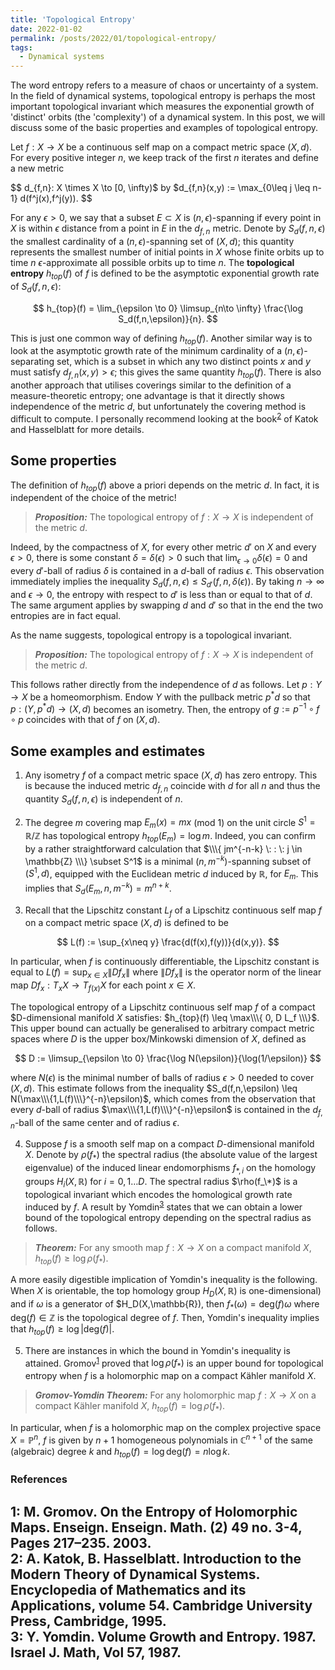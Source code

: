 ```yaml
---
title: 'Topological Entropy'
date: 2022-01-02
permalink: /posts/2022/01/topological-entropy/
tags:
  - Dynamical systems
---
```


The word entropy refers to a measure of chaos or uncertainty of a system. In the field of dynamical systems, topological entropy is perhaps the most important topological invariant which measures the exponential growth of 'distinct' orbits (the 'complexity') of a dynamical system. In this post, we will discuss some of the basic properties and examples of topological entropy.

Let $f: X \to X$ be a continuous self map on a compact metric space $(X,d)$. For every positive integer $n$, we keep track of the first $n$ iterates and define a new metric

$$
d_{f,n}: X \times X \to [0, \infty)$ by $d_{f,n}(x,y) := \max_{0\leq j \leq n-1} d(f^j(x),f^j(y)).
$$

For any $\epsilon>0$, we say that a subset $E \subset X$ is $(n,\epsilon)$-spanning if every point in $X$ is within $\epsilon$ distance from a point in $E$ in the $d_{f,n}$ metric. Denote by $S_d(f,n,\epsilon)$ the smallest cardinality of a $(n,\epsilon)$-spanning set of $(X,d)$; this quantity represents the smallest number of initial points in $X$ whose finite orbits up to time $n$ $\epsilon$-approximate all possible orbits up to time $n$. The **topological entropy** $h_{top}(f)$ of $f$ is defined to be the asymptotic exponential growth rate of $S_d(f,n,\epsilon)$:

$$
h_{top}(f) = \lim_{\epsilon \to 0} \limsup_{n\to \infty} \frac{\log S_d(f,n,\epsilon)}{n}.
$$

This is just one common way of defining $h_{top}(f)$. Another similar way is to look at the asymptotic growth rate of the minimum cardinality of a $(n,\epsilon)$-separating set, which is a subset in which any two distinct points $x$ and $y$ must satisfy $d_{f,n}(x,y)>\epsilon$; this gives the same quantity $h_{top}(f)$. There is also another approach that utilises coverings similar to the definition of a measure-theoretic entropy; one advantage is that it directly shows independence of the metric $d$, but unfortunately the covering method is difficult to compute. I personally recommend looking at the book<sup>[2](#fn2)</sup> of Katok and Hasselblatt for more details.

## Some properties

The definition of $h_{top}(f)$ above a priori depends on the metric $d$. In fact, it is independent of the choice of the metric!

> **_Proposition:_** The topological entropy of $f: X\to X$ is independent of the metric $d$.

Indeed, by the compactness of $X$, for every other metric $d'$ on $X$ and every $\epsilon >0$, there is some constant $\delta=\delta(\epsilon)>0$ such that $\lim_{\epsilon \to 0}\delta(\epsilon) = 0$ and every $d'$-ball of radius $\delta$ is contained in a $d$-ball of radius $\epsilon$. This observation immediately implies the inequality $S_d(f,n,\epsilon) \leq S_{d'}(f,n,\delta(\epsilon))$. By taking $n\to\infty$ and $\epsilon \to 0$, the entropy with respect to $d'$ is less than or equal to that of $d$. The same argument applies by swapping $d$ and $d'$ so that in the end the two entropies are in fact equal.

As the name suggests, topological entropy is a topological invariant.

> **_Proposition:_** The topological entropy of $f: X\to X$ is independent of the metric $d$.

This follows rather directly from the independence of $d$ as follows. Let $p: Y \to X$ be a homeomorphism. Endow $Y$ with the pullback metric $p^*d$ so that $p: (Y, p^*d) \to (X, d)$ becomes an isometry. Then, the entropy of $g := p^{-1} \circ f \circ p$ coincides with that of $f$ on $(X,d)$.

## Some examples and estimates

1. Any isometry $f$ of a compact metric space $(X,d)$ has zero entropy. This is because the induced metric $d_{f,n}$ coincide with $d$ for all $n$ and thus the quantity $S_d(f,n,\epsilon)$ is independent of $n$.

2. The degree $m$ covering map $E_m(x)=mx$ (mod $1$) on the unit circle $S^1 = \mathbb{R}/\mathbb{Z}$ has topological entropy $h_{top}(E_m) = \log m$. Indeed, you can confirm by a rather straightforward calculation that $\\\{ jm^{-n-k} \: : \: j \in \mathbb{Z} \\\} \subset S^1$ is a minimal $(n,m^{-k})$-spanning subset of $(S^1,d)$, equipped with the Euclidean metric $d$ induced by $\mathbb{R}$, for $E_m$. This implies that $S_d(E_m,n,m^{-k}) = m^{n+k}$.

3. Recall that the Lipschitz constant $L_f$ of a Lipschitz continuous self map $f$ on a compact metric space $(X,d)$ is defined to be

$$
L(f) := \sup_{x\neq y} \frac{d(f(x),f(y))}{d(x,y)}.
$$

In particular, when $f$ is continuously differentiable, the Lipschitz constant is equal to $L(f) = \sup_{x \in X} \| D f_x \|$ where $\| D f_x \|$ is the operator norm of the linear map $Df_x : T_x X \to T_{f(x)} X$ for each point $x \in X$.

The topological entropy of a Lipschitz continuous self map $f$ of a compact $D-dimensional manifold $X$ satisfies: $h_{top}(f) \leq \max\\\{ 0, D L_f \\\}$. This upper bound can actually be generalised to arbitrary compact metric spaces where $D$ is the upper box/Minkowski dimension of $X$, defined as

$$
D := \limsup_{\epsilon \to 0} \frac{\log N(\epsilon)}{\log(1/\epsilon)}
$$

where $N(\epsilon)$ is the minimal number of balls of radius $\epsilon>0$ needed to cover $(X,d)$. This estimate follows from the inequality $S_d(f,n,\epsilon) \leq N(\max\\\{1,L(f)\\\}^{-n}\epsilon)$, which comes from the observation that every $d$-ball of radius $\max\\\{1,L(f)\\\}^{-n}\epsilon$ is contained in the $d_{f,n}$-ball of the same center and of radius $\epsilon$.

4. Suppose $f$ is a smooth self map on a compact $D$-dimensional manifold $X$. Denote by $\rho(f_*)$ the spectral radius (the absolute value of the largest eigenvalue) of the induced linear endomorphisms $f_{*,i}$ on the homology groups $H_i(X,\mathbb{R})$ for $i=0,1 \ldots D$. The spectral radius $\rho(f_\*)$ is a topological invariant which encodes the homological growth rate induced by $f$. A result by Yomdin<sup>[3](#fn3)</sup> states that we can obtain a lower bound of the topological entropy depending on the spectral radius as follows.

> **_Theorem:_** For any smooth map $f:X \to X$ on a compact manifold $X$, $h_{top}(f) \geq \log \rho(f_*)$.

A more easily digestible implication of Yomdin's inequality is the following. When $X$ is orientable, the top homology group $H_D(X,\mathbb{R})$ is one-dimensional) and if $\omega$ is a generator of $H_D(X,\mathbb{R}), then $f_*(\omega) = \text{deg}(f) \omega$ where $\text{deg}(f) \in \mathbb{Z}$ is the topological degree of $f$. Then, Yomdin's inequality implies that $h_{top}(f) \geq \log \vert \text{deg}(f) \vert$.

5. There are instances in which the bound in Yomdin's inequality is attained. Gromov<sup>[1](#fn1)</sup> proved that $\log \rho(f_*)$ is an upper bound for topological entropy when $f$ is a holomorphic map on a compact Kähler manifold $X$.

> **_Gromov-Yomdin Theorem:_** For any holomorphic map $f:X \to X$ on a compact Kähler manifold $X$, $h_{top}(f) = \log \rho(f_*)$.

In particular, when $f$ is a holomorphic map on the complex projective space $X = \mathbb{P}^n$, $f$ is given by $n+1$ homogeneous polynomials in $\mathbb{C}^{n+1}$ of the same (algebraic) degree $k$ and $h_{top}(f) = \log \text{deg}(f) = n \log k$.

### References

<a name="fn1">1</a>: M. Gromov. On the Entropy of Holomorphic Maps. Enseign. Enseign. Math. (2) 49 no. 3-4, Pages 217–235. 2003.    
<a name="fn2">2</a>: A. Katok, B. Hasselblatt. Introduction to the Modern Theory of Dynamical Systems. Encyclopedia of Mathematics and its Applications, volume 54. Cambridge University Press, Cambridge, 1995.     
<a name="fn3">3</a>: Y. Yomdin. Volume Growth and Entropy. 1987. Israel J. Math, Vol 57, 1987.
------
